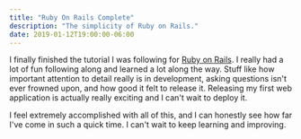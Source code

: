 ```yaml
---
title: "Ruby On Rails Complete"
description: "The simplicity of Ruby on Rails."
date: 2019-01-12T19:00:00-06:00
---
```


I finally finished the tutorial I was following for [Ruby on Rails](https://guides.rubyonrails.org/getting_started.html). I really had a lot of fun following along and learned a lot along the way. Stuff like how important attention to detail really is in development, asking questions isn't ever frowned upon, and how good it felt to release it. Releasing my first web application is actually really exciting and I can't wait to deploy it. 

I feel extremely accomplished with all of this, and I can honestly see how far I've come in such a quick time. I can't wait to keep learning and improving.